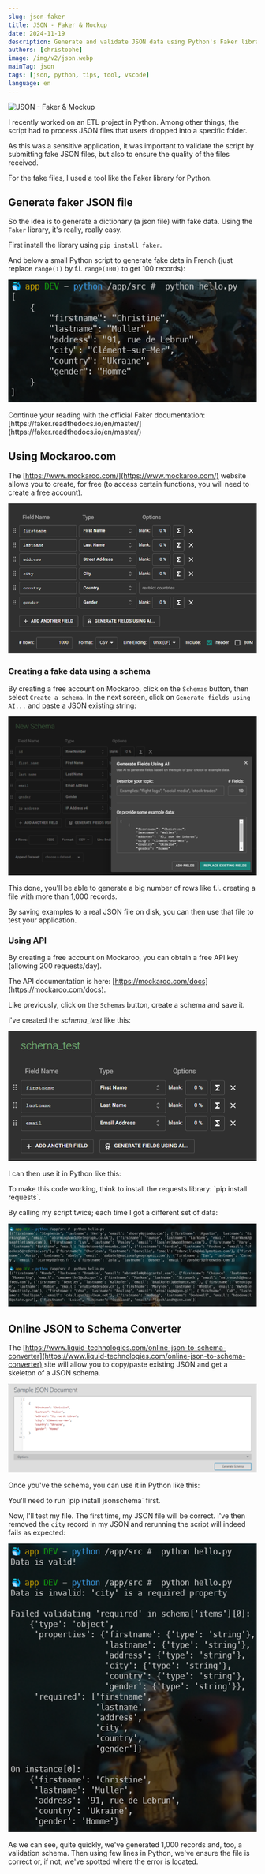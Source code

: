 ```yaml
---
slug: json-faker
title: JSON - Faker & Mockup
date: 2024-11-19
description: Generate and validate JSON data using Python's Faker library and Mockaroo. Learn to create fake data for testing and ensure file quality with schemas.
authors: [christophe]
image: /img/v2/json.webp
mainTag: json
tags: [json, python, tips, tool, vscode]
language: en
---
```

![JSON - Faker & Mockup](/img/v2/json.webp)

<!-- cspell:ignore birthdate,homme,femme,binaire,Mockaroo -->

I recently worked on an ETL project in Python. Among other things, the script had to process JSON files that users dropped into a specific folder.

As this was a sensitive application, it was important to validate the script by submitting fake JSON files, but also to ensure the quality of the files received.

For the fake files, I used a tool like the Faker library for Python.

<!-- truncate -->

## Generate faker JSON file

So the idea is to generate a dictionary (a json file) with fake data. Using the `Faker` library, it's really, really easy.

First install the library using `pip install faker`.

And below a small Python script to generate fake data in French (just replace `range(1)` by f.i. `range(100)` to get 100 records):

<Snippet filename="fake.py" source="./files/fake.py" />

![Faker in Python](./images/python.png)

<AlertBox variant="info" title="">
Continue your reading with the official Faker documentation: [https://faker.readthedocs.io/en/master/](https://faker.readthedocs.io/en/master/)

</AlertBox>

## Using Mockaroo.com

The [https://www.mockaroo.com/](https://www.mockaroo.com/) website allows you to create, for free (to access certain functions, you will need to create a free account).

![Using Mockaroo](./images/mockaroo.png)

### Creating a fake data using a schema

By creating a free account on Mockaroo, click on the `Schemas` button, then select `Create a schema`. In the next screen, click on `Generate fields using AI...` and paste a JSON existing string:

![Creating a schema](./images/creating_schema.png)

This done, you'll be able to generate a big number of rows like f.i. creating a file with more than 1,000 records.

By saving examples to a real JSON file on disk, you can then use that file to test your application.

### Using API

By creating a free account on Mockaroo, you can obtain a free API key (allowing 200 requests/day).

The API documentation is here: [https://mockaroo.com/docs](https://mockaroo.com/docs).

Like previously, click on the `Schemas` button, create a schema and save it.

I've created the *schema_test* like this:

![Mockaroo - Schema test](./images/mockaroo_schema_test.png)

I can then use it in Python like this:

<Snippet filename="schema_test.py" source="./files/schema_test.py" />

<AlertBox variant="info" title="">
To make this code working, think to install the requests library: `pip install requests`.

</AlertBox>

By calling my script twice; each time I got a different set of data:

![Calling Mockaroo API](./images/calling_mockaroo_api.png)

## Online JSON to Schema Converter

The [https://www.liquid-technologies.com/online-json-to-schema-converter](https://www.liquid-technologies.com/online-json-to-schema-converter) site will allow you to copy/paste existing JSON and get a skeleton of a JSON schema.

![Generate a schema](./images/generate_schema.png)

Once you've the schema, you can use it in Python like this:

<Snippet filename="validate.py" source="./files/validate.py" />

<AlertBox variant="info" title="">
You'll need to run `pip install jsonschema` first.

</AlertBox>

Now, I'll test my file. The first time, my JSON file will be correct. I've then removed the `city` record in my JSON and rerunning the script will indeed fails as expected:

![JSON validation](./images/validate.png)

<AlertBox variant="info" title="">
As we can see, quite quickly, we've generated 1,000 records and, too, a validation schema. Then using few lines in Python, we've ensure the file is correct or, if not, we've spotted where the error is located.

</AlertBox>